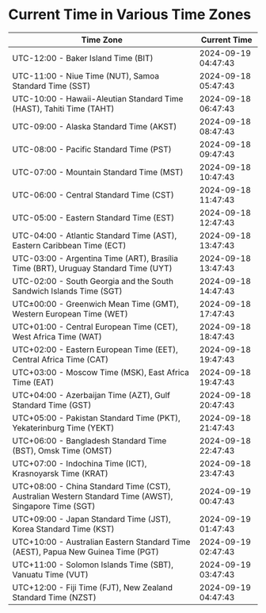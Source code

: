 # Current Time in Various Time Zones

| Time Zone | Current Time |
|-----------|--------------|
| UTC-12:00 - Baker Island Time (BIT) | 2024-09-19 04:47:43 |
| UTC-11:00 - Niue Time (NUT), Samoa Standard Time (SST) | 2024-09-18 05:47:43 |
| UTC-10:00 - Hawaii-Aleutian Standard Time (HAST), Tahiti Time (TAHT) | 2024-09-18 06:47:43 |
| UTC-09:00 - Alaska Standard Time (AKST) | 2024-09-18 08:47:43 |
| UTC-08:00 - Pacific Standard Time (PST) | 2024-09-18 09:47:43 |
| UTC-07:00 - Mountain Standard Time (MST) | 2024-09-18 10:47:43 |
| UTC-06:00 - Central Standard Time (CST) | 2024-09-18 11:47:43 |
| UTC-05:00 - Eastern Standard Time (EST) | 2024-09-18 12:47:43 |
| UTC-04:00 - Atlantic Standard Time (AST), Eastern Caribbean Time (ECT) | 2024-09-18 13:47:43 |
| UTC-03:00 - Argentina Time (ART), Brasília Time (BRT), Uruguay Standard Time (UYT) | 2024-09-18 13:47:43 |
| UTC-02:00 - South Georgia and the South Sandwich Islands Time (SGT) | 2024-09-18 14:47:43 |
| UTC±00:00 - Greenwich Mean Time (GMT), Western European Time (WET) | 2024-09-18 17:47:43 |
| UTC+01:00 - Central European Time (CET), West Africa Time (WAT) | 2024-09-18 18:47:43 |
| UTC+02:00 - Eastern European Time (EET), Central Africa Time (CAT) | 2024-09-18 19:47:43 |
| UTC+03:00 - Moscow Time (MSK), East Africa Time (EAT) | 2024-09-18 19:47:43 |
| UTC+04:00 - Azerbaijan Time (AZT), Gulf Standard Time (GST) | 2024-09-18 20:47:43 |
| UTC+05:00 - Pakistan Standard Time (PKT), Yekaterinburg Time (YEKT) | 2024-09-18 21:47:43 |
| UTC+06:00 - Bangladesh Standard Time (BST), Omsk Time (OMST) | 2024-09-18 22:47:43 |
| UTC+07:00 - Indochina Time (ICT), Krasnoyarsk Time (KRAT) | 2024-09-18 23:47:43 |
| UTC+08:00 - China Standard Time (CST), Australian Western Standard Time (AWST), Singapore Time (SGT) | 2024-09-19 00:47:43 |
| UTC+09:00 - Japan Standard Time (JST), Korea Standard Time (KST) | 2024-09-19 01:47:43 |
| UTC+10:00 - Australian Eastern Standard Time (AEST), Papua New Guinea Time (PGT) | 2024-09-19 02:47:43 |
| UTC+11:00 - Solomon Islands Time (SBT), Vanuatu Time (VUT) | 2024-09-19 03:47:43 |
| UTC+12:00 - Fiji Time (FJT), New Zealand Standard Time (NZST) | 2024-09-19 04:47:43 |
